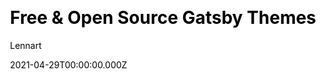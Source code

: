---
title: Free & Open Source Gatsby Themes
github: https://github.com/LekoArts/gatsby-themes
demo: https://themes.lekoarts.de/
license: MIT
author: Lennart
author_link: ''
author_twitter: lekoarts_de
date: 2021-04-29T00:00:00.000Z
ssg:
  - Gatsby
cms: null
css: null
category:
  - Portfolio
description: null
draft: true
publish_date: '2019-07-04T19:09:25Z'
update_date: '2022-11-02T14:08:42Z'
github_star: 1754
github_fork: 549
---